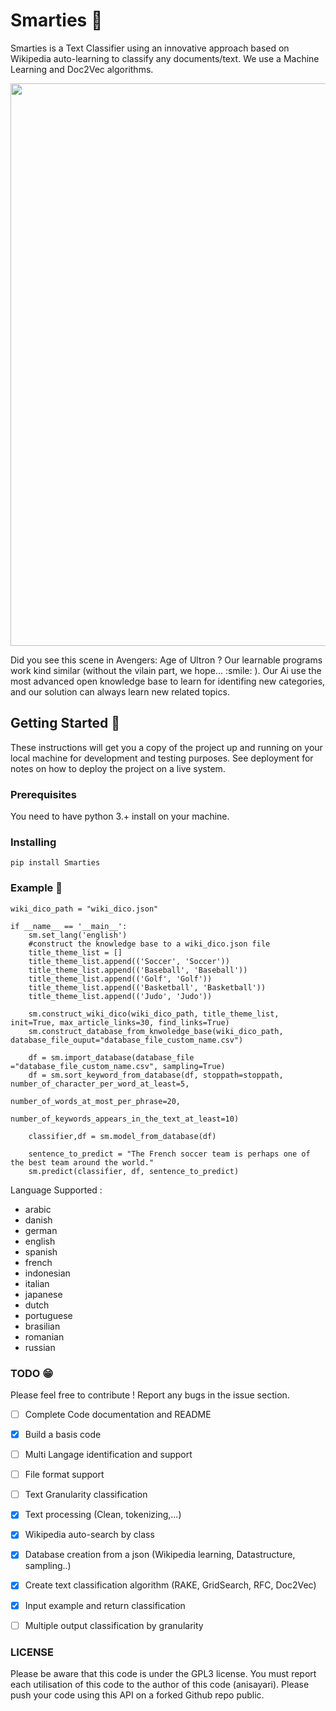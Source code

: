 # Smarties :art:


Smarties is a Text Classifier using an innovative approach based on Wikipedia auto-learning to classify 
any documents/text. We use a Machine Learning and Doc2Vec algorithms.

<p align="center">
  <img width="900" height="auto" src="https://media.giphy.com/media/69tPjFPhuRwELvMLpn/giphy.gif">
</p>
Did you see this scene in Avengers: Age of Ultron ? Our learnable programs work kind similar (without the vilain part, we hope... :smile: ).
Our Ai use the most advanced open knowledge base to learn for identifing new categories, and our solution can always learn new related topics. 

## Getting Started :beginner:

These instructions will get you a copy of the project up and running on your local machine 
for development and testing purposes. See deployment for notes on how to deploy the project 
on a live system.

### Prerequisites

You need to have python 3.+ install on your machine. 

### Installing
```
pip install Smarties
```

### Example :round_pushpin:
```
wiki_dico_path = "wiki_dico.json"

if __name__ == '__main__':
    sm.set_lang('english')
    #construct the knowledge base to a wiki_dico.json file
    title_theme_list = []
    title_theme_list.append(('Soccer', 'Soccer'))
    title_theme_list.append(('Baseball', 'Baseball'))
    title_theme_list.append(('Golf', 'Golf'))
    title_theme_list.append(('Basketball', 'Basketball'))
    title_theme_list.append(('Judo', 'Judo'))

    sm.construct_wiki_dico(wiki_dico_path, title_theme_list, init=True, max_article_links=30, find_links=True)
    sm.construct_database_from_knwoledge_base(wiki_dico_path, database_file_ouput="database_file_custom_name.csv")

    df = sm.import_database(database_file ="database_file_custom_name.csv", sampling=True)
    df = sm.sort_keyword_from_database(df, stoppath=stoppath, number_of_character_per_word_at_least=5,
                                       number_of_words_at_most_per_phrase=20,
                                       number_of_keywords_appears_in_the_text_at_least=10)

    classifier,df = sm.model_from_database(df)

    sentence_to_predict = "The French soccer team is perhaps one of the best team around the world."
    sm.predict(classifier, df, sentence_to_predict)
```
Language Supported :
- arabic
- danish
- german
- english
- spanish
- french
- indonesian
- italian
- japanese
- dutch
- portuguese
- brasilian
- romanian
- russian

### TODO :grin:
Please feel free to contribute ! Report any bugs in the issue section. 

- [ ] Complete Code documentation and README
- [x] Build a basis code
- [ ] Multi Langage identification and support
- [ ] File format support
- [ ] Text Granularity classification
- [x] Text processing (Clean, tokenizing,...)
- [x] Wikipedia auto-search by class
- [x] Database creation from a json (Wikipedia learning, Datastructure, sampling..)
- [x] Create text classification algorithm (RAKE, GridSearch, RFC, Doc2Vec)
- [x] Input example and return classification
- [ ] Multiple output classification by granularity


### LICENSE

Please be aware that this code is under the GPL3 license. 
You must report each utilisation of this code to the author of this code (anisayari). 
Please push your code using this API on a forked Github repo public. 
